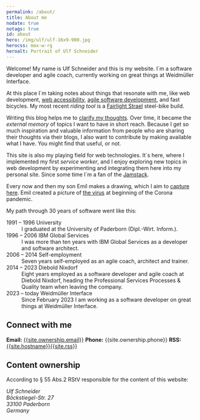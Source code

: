 ```yaml
---
permalink: /about/
title: About me
nodate: true
notags: true
id: about
hero: /img/ulf/ulf-16x9-900.jpg
herocss: max-w-rg
heroalt: Portrait of Ulf Schneider
---
```

Welcome! My name is Ulf Schneider and this is my website. I´m a software developer and agile coach, currently working on great things at Weidmüller Interface.

At this place I´m taking notes about things that resonate with me, like web development, [web accessibility](/2020-08-21-my-approach-to-accessibility/), [agile software development](/blog/agile/), and fast bicycles. My most recent *riding tool* is a [Fairlight Strael](/blog/strael/) steel-bike build.

Writing this blog helps me to [clarify my thoughts](/2023-05-18-blogging/). Over time, it became the *external memory* of topics I want to have in short reach. Because I get so much inspiration and valuable information from people who are sharing their thoughts via their blogs, I also want to contribute by making available what I have. You might find that useful, or not.

This site is also my playing field for web technologies. It´s here, where I implemented my first *service worker*, and I enjoy exploring new topics in web development by experimenting and integrating them here into my personal site. Since some time I´m a fan of the [Jamstack](/2022-09-28-jamstack-in-20-minutes/).

Every now and then my son Emil makes a drawing, which I aim to [capture here](/images/emil-drawing/). Emil created a picture of [the virus](/2020-03-18-emil-pictured-the-coronavirus/) at beginning of the Corona pandemic.

My path through 30 years of software went like this:<dl class="timeline">
  <dt>1991 – 1996 University</dt>
  <dd>I graduated at the University of Paderborn (Dipl.-Wirt. Inform.).</dd>
  <dt>1996 – 2006 IBM Global Services</dt>
  <dd>I was more than ten years with IBM Global Services as a developer and software architect.</dd>
  <dt>2006 – 2014 Self-employment</dt>
  <dd>Seven years self-employed as an agile coach, architect and trainer.</dd>
  <dt>2014 – 2023 Diebold Nixdorf</dt>
  <dd>Eight years employed as a software developer and agile coach at Diebold Nixdorf, heading the Professional Services Processes & Quality team when leaving the company.</dd>
  <dt>2023 – today Weidmüller Interface</dt>
  <dd>Since February 2023 I am working as a software developer on great things at Weidmüller Interface.</dd>
</dl>

<h2>Connect with me</h2>

**Email:** [{{site.ownership.email}}](mailto:{{site.ownership.email}})
**Phone:** {{site.ownership.phone}}
**RSS:** [{{site.hostname}}{{site.rss}}]({{site.origin}}{{site.rss}})


<h2>Content ownership</h2>

According to § 55 Abs.2 RStV responsible for the content of this website:

<address>
  Ulf Schneider<br>
  Böckstiegel-Str. 27<br>
  33100 Paderborn<br>
  Germany<br>
</address>

